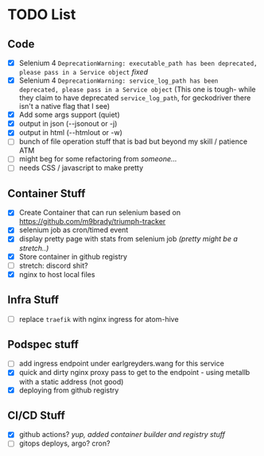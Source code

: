 # TODO List

## Code
- [x] Selenium 4 `DeprecationWarning: executable_path has been deprecated, please pass in a Service object` _fixed_
- [x] Selenium 4 `DeprecationWarning: service_log_path has been deprecated, please pass in a Service object`
(This one is tough- while they claim to have deprecated `service_log_path`, for geckodriver there isn't a native flag that I see)
- [x] Add some args support (quiet)
- [x] output in json (--jsonout or -j)
- [x] output in html (--htmlout or -w)
- [ ] bunch of file operation stuff that is bad but beyond my skill / patience ATM
- [ ] might beg for some refactoring from _someone..._
- [ ] needs CSS / javascript to make pretty

## Container Stuff
- [x] Create Container that can run selenium based on https://github.com/m9brady/triumph-tracker
- [x] selenium job as cron/timed event
- [x] display pretty page with stats from selenium job _(pretty might be a stretch..)_
- [x] Store container in github registry
- [ ] stretch: discord shit?
- [x] nginx to host local files

## Infra Stuff
- [ ] replace `traefik` with nginx ingress for atom-hive

## Podspec stuff
- [ ] add ingress endpoint under earlgreyders.wang for this service
- [x] quick and dirty nginx proxy pass to get to the endpoint - using metallb with a static address (not good)
- [x] deploying from github registry

## CI/CD Stuff
- [x] github actions? _yup, added container builder and registry stuff_
- [ ] gitops deploys, argo? cron?
